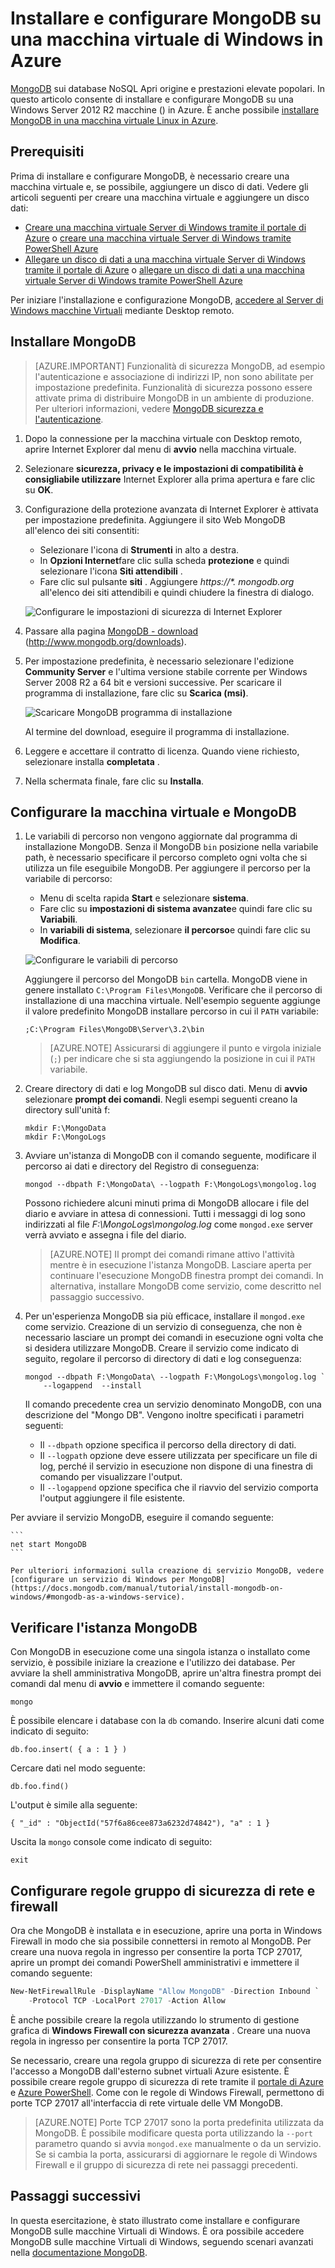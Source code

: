 <properties
    pageTitle="Installare MongoDB in un Windows macchine Virtuali | Microsoft Azure"
    description="Informazioni su come installare MongoDB in una macchina virtuale Azure che eseguono Windows Server 2012 R2 creato con il modello di distribuzione di Manager delle risorse."
    services="virtual-machines-windows"
    documentationCenter=""
    authors="iainfoulds"
    manager="timlt"
    editor=""/>

<tags
    ms.service="virtual-machines-windows"
    ms.workload="infrastructure-services"
    ms.tgt_pltfrm="vm-windows"
    ms.devlang="na"
    ms.topic="article"
    ms.date="10/04/2016"
    ms.author="iainfou"/>

# <a name="install-and-configure-mongodb-on-a-windows-vm-in-azure"></a>Installare e configurare MongoDB su una macchina virtuale di Windows in Azure
[MongoDB](http://www.mongodb.org) sui database NoSQL Apri origine e prestazioni elevate popolari. In questo articolo consente di installare e configurare MongoDB su una Windows Server 2012 R2 macchine () in Azure. È anche possibile [installare MongoDB in una macchina virtuale Linux in Azure](virtual-machines-linux-install-mongodb.md).


## <a name="prerequisites"></a>Prerequisiti

Prima di installare e configurare MongoDB, è necessario creare una macchina virtuale e, se possibile, aggiungere un disco di dati. Vedere gli articoli seguenti per creare una macchina virtuale e aggiungere un disco dati:

- [Creare una macchina virtuale Server di Windows tramite il portale di Azure](virtual-machines-windows-hero-tutorial.md) o [creare una macchina virtuale Server di Windows tramite PowerShell Azure](virtual-machines-windows-ps-create.md)
- [Allegare un disco di dati a una macchina virtuale Server di Windows tramite il portale di Azure](virtual-machines-windows-attach-disk-portal.md) o [allegare un disco di dati a una macchina virtuale Server di Windows tramite PowerShell Azure](https://msdn.microsoft.com/library/mt603673.aspx)
    
Per iniziare l'installazione e configurazione MongoDB, [accedere al Server di Windows macchine Virtuali](virtual-machines-windows-connect-logon.md) mediante Desktop remoto.


## <a name="install-mongodb"></a>Installare MongoDB

> [AZURE.IMPORTANT] Funzionalità di sicurezza MongoDB, ad esempio l'autenticazione e associazione di indirizzi IP, non sono abilitate per impostazione predefinita. Funzionalità di sicurezza possono essere attivate prima di distribuire MongoDB in un ambiente di produzione. Per ulteriori informazioni, vedere [MongoDB sicurezza e l'autenticazione](http://www.mongodb.org/display/DOCS/Security+and+Authentication).

1. Dopo la connessione per la macchina virtuale con Desktop remoto, aprire Internet Explorer dal menu di **avvio** nella macchina virtuale.

2. Selezionare **sicurezza, privacy e le impostazioni di compatibilità è consigliabile utilizzare** Internet Explorer alla prima apertura e fare clic su **OK**.

3. Configurazione della protezione avanzata di Internet Explorer è attivata per impostazione predefinita. Aggiungere il sito Web MongoDB all'elenco dei siti consentiti:

    - Selezionare l'icona di **Strumenti** in alto a destra.
    - In **Opzioni Internet**fare clic sulla scheda **protezione** e quindi selezionare l'icona **Siti attendibili** .
    - Fare clic sul pulsante **siti** . Aggiungere _https://\*. mongodb.org_ all'elenco dei siti attendibili e quindi chiudere la finestra di dialogo.

    ![Configurare le impostazioni di sicurezza di Internet Explorer](./media/virtual-machines-windows-install-mongodb/configure-internet-explorer-security.png)

4. Passare alla pagina [MongoDB - download](http://www.mongodb.org/downloads) (http://www.mongodb.org/downloads).

5. Per impostazione predefinita, è necessario selezionare l'edizione **Community Server** e l'ultima versione stabile corrente per Windows Server 2008 R2 a 64 bit e versioni successive. Per scaricare il programma di installazione, fare clic su **Scarica (msi)**.

    ![Scaricare MongoDB programma di installazione](./media/virtual-machines-windows-install-mongodb/download-mongodb.png)

    Al termine del download, eseguire il programma di installazione.

6. Leggere e accettare il contratto di licenza. Quando viene richiesto, selezionare installa **completata** .

7. Nella schermata finale, fare clic su **Installa**.


## <a name="configure-the-vm-and-mongodb"></a>Configurare la macchina virtuale e MongoDB

1. Le variabili di percorso non vengono aggiornate dal programma di installazione MongoDB. Senza il MongoDB `bin` posizione nella variabile path, è necessario specificare il percorso completo ogni volta che si utilizza un file eseguibile MongoDB. Per aggiungere il percorso per la variabile di percorso:

    - Menu di scelta rapida **Start** e selezionare **sistema**.
    - Fare clic su **impostazioni di sistema avanzate**e quindi fare clic su **Variabili**.
    - In **variabili di sistema**, selezionare **il percorso**e quindi fare clic su **Modifica**.

    ![Configurare le variabili di percorso](./media/virtual-machines-windows-install-mongodb/configure-path-variables.png)

    Aggiungere il percorso del MongoDB `bin` cartella. MongoDB viene in genere installato `C:\Program Files\MongoDB`. Verificare che il percorso di installazione di una macchina virtuale. Nell'esempio seguente aggiunge il valore predefinito MongoDB installare percorso in cui il `PATH` variabile:

    ```
    ;C:\Program Files\MongoDB\Server\3.2\bin
    ```

    > [AZURE.NOTE] Assicurarsi di aggiungere il punto e virgola iniziale (`;`) per indicare che si sta aggiungendo la posizione in cui il `PATH` variabile.

2. Creare directory di dati e log MongoDB sul disco dati. Menu di **avvio** selezionare **prompt dei comandi**. Negli esempi seguenti creano la directory sull'unità f:

    ```
    mkdir F:\MongoData
    mkdir F:\MongoLogs
    ```

3. Avviare un'istanza di MongoDB con il comando seguente, modificare il percorso ai dati e directory del Registro di conseguenza:

    ```
    mongod --dbpath F:\MongoData\ --logpath F:\MongoLogs\mongolog.log
    ```

    Possono richiedere alcuni minuti prima di MongoDB allocare i file del diario e avviare in attesa di connessioni. Tutti i messaggi di log sono indirizzati al file *F:\MongoLogs\mongolog.log* come `mongod.exe` server verrà avviato e assegna i file del diario.

    > [AZURE.NOTE] Il prompt dei comandi rimane attivo l'attività mentre è in esecuzione l'istanza MongoDB. Lasciare aperta per continuare l'esecuzione MongoDB finestra prompt dei comandi. In alternativa, installare MongoDB come servizio, come descritto nel passaggio successivo.

4. Per un'esperienza MongoDB sia più efficace, installare il `mongod.exe` come servizio. Creazione di un servizio di conseguenza, che non è necessario lasciare un prompt dei comandi in esecuzione ogni volta che si desidera utilizzare MongoDB. Creare il servizio come indicato di seguito, regolare il percorso di directory di dati e log conseguenza:

    ```
    mongod --dbpath F:\MongoData\ --logpath F:\MongoLogs\mongolog.log `
        --logappend  --install
    ```

    Il comando precedente crea un servizio denominato MongoDB, con una descrizione del "Mongo DB". Vengono inoltre specificati i parametri seguenti:

    - Il `--dbpath` opzione specifica il percorso della directory di dati.
    - Il `--logpath` opzione deve essere utilizzata per specificare un file di log, perché il servizio in esecuzione non dispone di una finestra di comando per visualizzare l'output.
    - Il `--logappend` opzione specifica che il riavvio del servizio comporta l'output aggiungere il file esistente.

  Per avviare il servizio MongoDB, eseguire il comando seguente:

    ```
    net start MongoDB
    ```

    Per ulteriori informazioni sulla creazione di servizio MongoDB, vedere [configurare un servizio di Windows per MongoDB](https://docs.mongodb.com/manual/tutorial/install-mongodb-on-windows/#mongodb-as-a-windows-service).

## <a name="test-the-mongodb-instance"></a>Verificare l'istanza MongoDB

Con MongoDB in esecuzione come una singola istanza o installato come servizio, è possibile iniziare la creazione e l'utilizzo dei database. Per avviare la shell amministrativa MongoDB, aprire un'altra finestra prompt dei comandi dal menu di **avvio** e immettere il comando seguente:

```
mongo  
```

È possibile elencare i database con la `db` comando. Inserire alcuni dati come indicato di seguito:

```
db.foo.insert( { a : 1 } )
```

Cercare dati nel modo seguente:

```
db.foo.find()
```

L'output è simile alla seguente:

```
{ "_id" : "ObjectId("57f6a86cee873a6232d74842"), "a" : 1 }
```

Uscita la `mongo` console come indicato di seguito:

```
exit
```

## <a name="configure-firewall-and-network-security-group-rules"></a>Configurare regole gruppo di sicurezza di rete e firewall
Ora che MongoDB è installata e in esecuzione, aprire una porta in Windows Firewall in modo che sia possibile connettersi in remoto al MongoDB. Per creare una nuova regola in ingresso per consentire la porta TCP 27017, aprire un prompt dei comandi PowerShell amministrativi e immettere il comando seguente:

```powerShell
New-NetFirewallRule -DisplayName "Allow MongoDB" -Direction Inbound `
    -Protocol TCP -LocalPort 27017 -Action Allow
```

È anche possibile creare la regola utilizzando lo strumento di gestione grafica di **Windows Firewall con sicurezza avanzata** . Creare una nuova regola in ingresso per consentire la porta TCP 27017.

Se necessario, creare una regola gruppo di sicurezza di rete per consentire l'accesso a MongoDB dall'esterno subnet virtuali Azure esistente. È possibile creare regole gruppo di sicurezza di rete tramite il [portale di Azure](virtual-machines-windows-nsg-quickstart-portal.md) e [Azure PowerShell](virtual-machines-windows-nsg-quickstart-powershell.md). Come con le regole di Windows Firewall, permettono di porte TCP 27017 all'interfaccia di rete virtuale delle VM MongoDB.

> [AZURE.NOTE] Porte TCP 27017 sono la porta predefinita utilizzata da MongoDB. È possibile modificare questa porta utilizzando la `--port` parametro quando si avvia `mongod.exe` manualmente o da un servizio. Se si cambia la porta, assicurarsi di aggiornare le regole di Windows Firewall e il gruppo di sicurezza di rete nei passaggi precedenti.


## <a name="next-steps"></a>Passaggi successivi
In questa esercitazione, è stato illustrato come installare e configurare MongoDB sulle macchine Virtuali di Windows. È ora possibile accedere MongoDB sulle macchine Virtuali di Windows, seguendo scenari avanzati nella [documentazione MongoDB](https://docs.mongodb.com/manual/).
